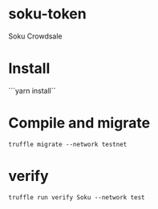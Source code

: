 # soku-token
Soku Crowdsale


# Install

```yarn install``

# Compile and migrate

```truffle migrate --network testnet```

# verify

```truffle run verify Soku --network test ```
